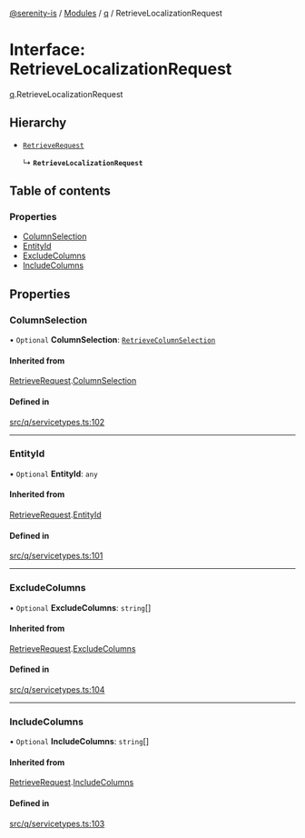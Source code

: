 [@serenity-is](../README.md) / [Modules](../modules.md) / [q](../modules/q.md) / RetrieveLocalizationRequest

# Interface: RetrieveLocalizationRequest

[q](../modules/q.md).RetrieveLocalizationRequest

## Hierarchy

- [`RetrieveRequest`](q.RetrieveRequest.md)

  ↳ **`RetrieveLocalizationRequest`**

## Table of contents

### Properties

- [ColumnSelection](q.RetrieveLocalizationRequest.md#columnselection)
- [EntityId](q.RetrieveLocalizationRequest.md#entityid)
- [ExcludeColumns](q.RetrieveLocalizationRequest.md#excludecolumns)
- [IncludeColumns](q.RetrieveLocalizationRequest.md#includecolumns)

## Properties

### ColumnSelection

• `Optional` **ColumnSelection**: [`RetrieveColumnSelection`](../enums/q.RetrieveColumnSelection.md)

#### Inherited from

[RetrieveRequest](q.RetrieveRequest.md).[ColumnSelection](q.RetrieveRequest.md#columnselection)

#### Defined in

[src/q/servicetypes.ts:102](https://github.com/serenity-is/serenity/blob/master/packages/corelib/src/q/servicetypes.ts#L102)

___

### EntityId

• `Optional` **EntityId**: `any`

#### Inherited from

[RetrieveRequest](q.RetrieveRequest.md).[EntityId](q.RetrieveRequest.md#entityid)

#### Defined in

[src/q/servicetypes.ts:101](https://github.com/serenity-is/serenity/blob/master/packages/corelib/src/q/servicetypes.ts#L101)

___

### ExcludeColumns

• `Optional` **ExcludeColumns**: `string`[]

#### Inherited from

[RetrieveRequest](q.RetrieveRequest.md).[ExcludeColumns](q.RetrieveRequest.md#excludecolumns)

#### Defined in

[src/q/servicetypes.ts:104](https://github.com/serenity-is/serenity/blob/master/packages/corelib/src/q/servicetypes.ts#L104)

___

### IncludeColumns

• `Optional` **IncludeColumns**: `string`[]

#### Inherited from

[RetrieveRequest](q.RetrieveRequest.md).[IncludeColumns](q.RetrieveRequest.md#includecolumns)

#### Defined in

[src/q/servicetypes.ts:103](https://github.com/serenity-is/serenity/blob/master/packages/corelib/src/q/servicetypes.ts#L103)
